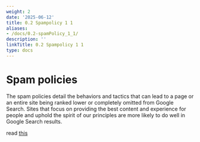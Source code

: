 ```yaml
---
weight: 2
date: '2025-06-12'
title: 0.2 Spampolicy 1 1
aliases:
- /docs/0.2-spamPolicy_1_1/
description: ''
linkTitle: 0.2 Spampolicy 1 1
type: docs
---
```


# Spam policies 

The spam policies detail the behaviors and tactics that can lead to a page or an entire site being ranked lower or completely omitted from Google Search. Sites that focus on providing the best content and experience for people and uphold the spirit of our principles are more likely to do well in Google Search results.

read [this](https://developers.google.com/search/docs/essentials/spam-policies)